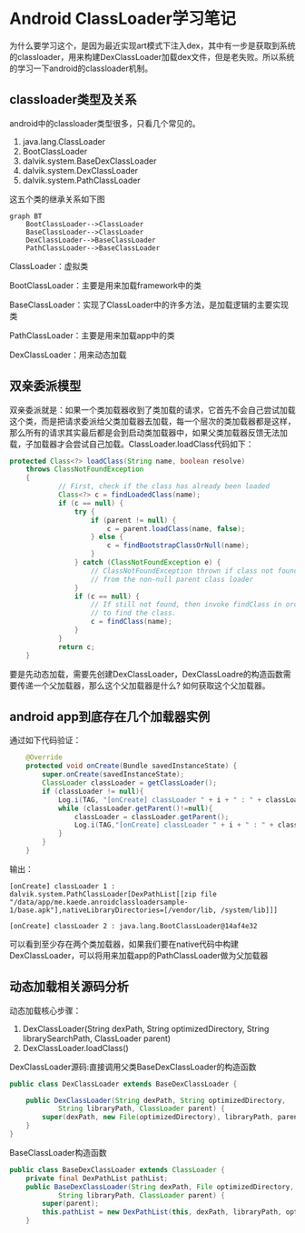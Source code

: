 # Android ClassLoader学习笔记
为什么要学习这个，是因为最近实现art模式下注入dex，其中有一步是获取到系统的classloader，用来构建DexClassLoader加载dex文件，但是老失败。所以系统的学习一下android的classloader机制。

## classloader类型及关系
android中的classloader类型很多，只看几个常见的。
1. java.lang.ClassLoader 
2. BootClassLoader
3. dalvik.system.BaseDexClassLoader 
4. dalvik.system.DexClassLoader
5. dalvik.system.PathClassLoader

这五个类的继承关系如下图

```mermaid
graph BT
    BootClassLoader-->ClassLoader
    BaseClassLoader-->ClassLoader
    DexClassLoader-->BaseClassLoader
    PathClassLoader-->BaseClassLoader
```

ClassLoader：虚拟类

BootClassLoader：主要是用来加载framework中的类

BaseClassLoader：实现了ClassLoader中的许多方法，是加载逻辑的主要实现类

PathClassLoader：主要是用来加载app中的类

DexClassLoader：用来动态加载

## 双亲委派模型
双亲委派就是：如果一个类加载器收到了类加载的请求，它首先不会自己尝试加载这个类，而是把请求委派给父类加载器去加载，每一个层次的类加载器都是这样，那么所有的请求其实最后都是会到启动类加载器中，如果父类加载器反馈无法加载，子加载器才会尝试自己加载。ClassLoader.loadClass代码如下：

``` java
protected Class<?> loadClass(String name, boolean resolve)
    throws ClassNotFoundException
    {
            // First, check if the class has already been loaded
            Class<?> c = findLoadedClass(name);
            if (c == null) {
                try {
                    if (parent != null) {
                        c = parent.loadClass(name, false);
                    } else {
                        c = findBootstrapClassOrNull(name);
                    }
                } catch (ClassNotFoundException e) {
                    // ClassNotFoundException thrown if class not found
                    // from the non-null parent class loader
                }
                if (c == null) {
                    // If still not found, then invoke findClass in order
                    // to find the class.
                    c = findClass(name);
                }
            }
            return c;
    }

```

要是先动态加载，需要先创建DexClassLoader，DexClassLoadre的构造函数需要传递一个父加载器，那么这个父加载器是什么? 如何获取这个父加载器。

## android app到底存在几个加载器实例

通过如下代码验证：

``` java
    @Override
    protected void onCreate(Bundle savedInstanceState) {
        super.onCreate(savedInstanceState);
        ClassLoader classLoader = getClassLoader();
        if (classLoader != null){
            Log.i(TAG, "[onCreate] classLoader " + i + " : " + classLoader.toString());
            while (classLoader.getParent()!=null){
                classLoader = classLoader.getParent();
                Log.i(TAG,"[onCreate] classLoader " + i + " : " + classLoader.toString());
            }
        }
    }

```
输出：

```
[onCreate] classLoader 1 : dalvik.system.PathClassLoader[DexPathList[[zip file "/data/app/me.kaede.anroidclassloadersample-1/base.apk"],nativeLibraryDirectories=[/vendor/lib, /system/lib]]]

[onCreate] classLoader 2 : java.lang.BootClassLoader@14af4e32 
```

可以看到至少存在两个类加载器，如果我们要在native代码中构建DexClassLoader，可以将用来加载app的PathClassLoader做为父加载器

## 动态加载相关源码分析
动态加载核心步骤：
1. DexClassLoader(String dexPath, String optimizedDirectory, String librarySearchPath, ClassLoader parent)
2. DexClassLoader.loadClass()

DexClassLoader源码:直接调用父类BaseDexClassLoader的构造函数
``` java
public class DexClassLoader extends BaseDexClassLoader {

    public DexClassLoader(String dexPath, String optimizedDirectory,
            String libraryPath, ClassLoader parent) {
        super(dexPath, new File(optimizedDirectory), libraryPath, parent);
    }
}
```
BaseClassLoader构造函数
``` java
public class BaseDexClassLoader extends ClassLoader {
    private final DexPathList pathList;
    public BaseDexClassLoader(String dexPath, File optimizedDirectory,
            String libraryPath, ClassLoader parent) {
        super(parent);
        this.pathList = new DexPathList(this, dexPath, libraryPath, optimizedDirectory);
    }
```

